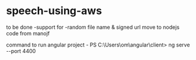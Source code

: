 # speech-using-aws

 to be done -support for -random file name & signed url
 move to nodejs code from manojf
 
 command to run angular project -
         PS C:\Users\om\angular\client> ng serve --port 4400
